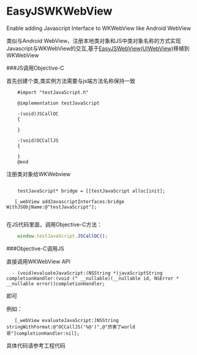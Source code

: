 # EasyJSWKWebView

Enable adding Javascript Interface to WKWebView like Android WebView


类似与Android WebView，注册本地类对象和JS中类对象名称的方式实现Javascript与WKWebView的交互,基于[EasyJSWebView(UIWebView)](https://github.com/dukeland/EasyJSWebView)移植到WKWebView

###JS调用Objective-C

首先创建个类,类实例方法需要与js端方法名称保持一致
```objc
    #import "testJavaScript.h"

    @implementation testJavaScript

    -(void)JSCallOC
    {
   
    }

    -(void)OCCallJS
    {
    
    }
    @end
  ```
    
 注册类对象给WKWebview
 
 ```objc
 
     testJavaScript* bridge = [[testJavaScript alloc]init];
    
    [_webView addJavascriptInterfaces:bridge WithJSObjName:@"testJavaScript"]; 
      
   ``` 

在JS代码里面，调用Objective-C方法：

```javascript
    window.testJavaScript.JSCallOC();
 ``` 
    
    
###Objective-C调用JS
   
   直接调用WKWebView API 
  ```objc
    - (void)evaluateJavaScript:(NSString *)javaScriptString completionHandler:(void (^ __nullable)(__nullable id, NSError * __nullable error))completionHandler;   
  ``` 
  即可  
  
  
  例如：
  
 ```objc
    [_webView evaluateJavaScript:[NSString  stringWithFormat:@"OCCallJS('%@')",@"厉害了world哥"]completionHandler:nil];  
  ```

具体代码请参考工程代码